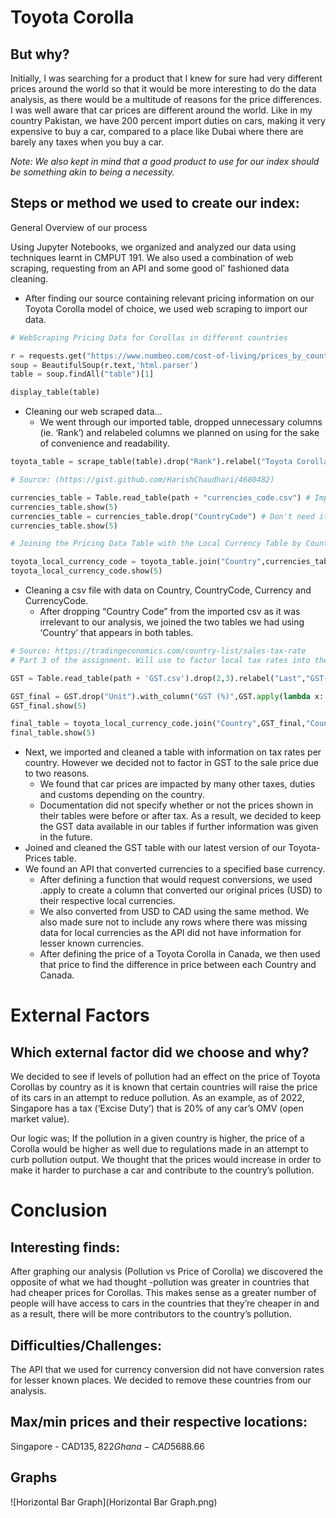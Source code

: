 # Toyota Corolla
## But why?
Initially, I was searching for a product that I knew for sure had very different prices around the world so that it would be more interesting to do the data analysis, as there would be a multitude of reasons for the price differences. I was well aware that car prices are different around the world. Like in my country Pakistan, we have 200 percent import duties on cars, making it very expensive to buy a car, compared to a place like Dubai where there are barely any taxes when you buy a car.


*Note: We also kept in mind that a good product to use for our index should be something akin to being a necessity.*  
## Steps or method we used to create our index:

General Overview of our process

Using Jupyter Notebooks, we organized and analyzed our data using techniques learnt in CMPUT 191. We also used a combination of web scraping, requesting from an API and some good ol' fashioned data cleaning. 

- After finding our source containing relevant pricing information on our Toyota Corolla model of choice, we used web scraping to import our data.
```py
# WebScraping Pricing Data for Corollas in different countries

r = requests.get("https://www.numbeo.com/cost-of-living/prices_by_country.jsp?displayCurrency=USD&itemId=206")
soup = BeautifulSoup(r.text,'html.parser')
table = soup.findAll("table")[1]

display_table(table)
```
- Cleaning our web scraped data…
  - We went through our imported table, dropped unnecessary columns (ie. ‘Rank’) and relabeled columns we planned on using for the sake of convenience and readability. 
```py
toyota_table = scrape_table(table).drop("Rank").relabel("Toyota Corolla Sedan 1.6l 97kW Comfort (Or Equivalent New Car)", "Toyota Corolla Sedan (USD)") # Rename Column

# Source: (https://gist.github.com/HarishChaudhari/4680482)

currencies_table = Table.read_table(path + "currencies_code.csv") # Import local file from Drive
currencies_table.show(5)
currencies_table = currencies_table.drop("CountryCode") # Don't need it
currencies_table.show(5)

# Joining the Pricing Data Table with the Local Currency Table by Country

toyota_local_currency_code = toyota_table.join("Country",currencies_table,"Country") 
toyota_local_currency_code.show(5)
```
- Cleaning a csv file with data on Country, CountryCode, Currency and CurrencyCode.
  - After dropping “Country Code” from the imported csv as it was irrelevant to our analysis, we joined the two tables we had using ‘Country’ that appears in both tables. 
```py
# Source: https://tradingeconomics.com/country-list/sales-tax-rate 
# Part 3 of the assignment. Will use to factor local tax rates into the calculations

GST = Table.read_table(path + 'GST.csv').drop(2,3).relabel("Last","GST(%)")

GST_final = GST.drop("Unit").with_column("GST (%)",GST.apply(lambda x: x,"GST(%)"))
GST_final.show(5)

final_table = toyota_local_currency_code.join("Country",GST_final,"Country")
final_table.show(5)
```
- Next, we imported and cleaned a table with information on tax rates per country. However we decided not to factor in GST to the sale price due to two reasons. 
  - We found that car prices are impacted by many other taxes, duties and customs depending on the country. 
  - Documentation did not specify whether or not the prices shown in their tables were before or after tax. As a result, we decided to keep the GST data available in our tables if further information was given in the future. 
- Joined and cleaned the GST table with our latest version of our Toyota-Prices table.
- We found an API that converted currencies to a specified base currency.
  - After defining a function that would request conversions, we used .apply to create a column that converted our original prices (USD) to their respective local currencies.
  - We also converted from USD to CAD using the same method. We also made sure not to include any rows where there was missing data for local currencies as the API did not have information for lesser known currencies.
  - After defining the price of a Toyota Corolla in Canada, we then used that price to find the difference in price between each Country and Canada.

# External Factors
## Which external factor did we choose and why?

We decided to see if levels of pollution had an effect on the price of Toyota Corollas by country as it is known that certain countries will raise the price of its cars in an attempt to reduce pollution. As an example, as of 2022, Singapore has a tax (‘Excise Duty’) that is 20% of any car’s OMV (open market value). 

Our logic was; If the pollution in a given country is higher, the price of a Corolla would be higher as well due to regulations made in an attempt to curb pollution output. We thought that the prices would increase in order to make it harder to purchase a car and contribute to the country’s pollution. 

# Conclusion
## Interesting finds: 
After graphing our analysis (Pollution vs Price of Corolla) we discovered the opposite of what we had thought -pollution was greater in countries that had cheaper prices for Corollas. This makes sense as a greater number of people will have access to cars in the countries that they’re cheaper in and as a result, there will be more contributors to the country’s pollution.

## Difficulties/Challenges: 
The API that we used for currency conversion did not have conversion rates for lesser known places. We decided to remove these countries from our analysis. 

## Max/min prices and their respective locations:
Singapore - CAD$135,822
Ghana - CAD$5688.66


## Graphs
![Horizontal Bar Graph](Horizontal Bar Graph.png)
